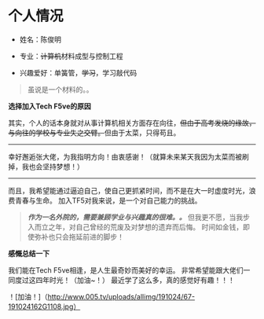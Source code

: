 **个人情况**
============

- 姓名：陈俊明

- 专业：~~计算机~~材料成型与控制工程

- 兴趣爱好：单簧管，~~学习~~，学习敲代码

> 虽说是一个材料的。。

**选择加入Tech F5ve的原因**

其实，个人的话本身就对从事计算机相关方面存在向往，~~但由于高考发烧的缘故，与向往的学校与专业失之交臂。~~但由于太菜，只得苟且。

* * * * *

幸好邂逅张大佬，为我指明方向！由衷感谢！（就算未来某天我因为太菜而被刷掉，我也会坚持梦想！）

* * * * *

而且，我希望能通过逼迫自己，使自己更抓紧时间，而不是在大一时虚度时光，浪费青春与生命。
加入TF5对我来说，是一个对自己能力的挑战。
> ***作为一名外院的，需要兼顾学业与兴趣真的很难。。***
但我更不愿，当我步入而立之年，对自己曾经的荒废及对梦想的遗弃而后悔。
时间如金钱，即使弥补也只会拖延前进的脚步！

**~~感慨~~总结一下**

我们能在Tech F5ve相逢，是人生最奇妙而美好的幸运。
非常希望能跟大佬们一同度过这四年时光！（加油\~！）
最近学了这么多，真的感觉好有趣！！！

！[加油！]（http://www.005.tv/uploads/allimg/191024/67-191024162G1108.jpg）